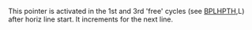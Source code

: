 This pointer is activated in the 1st and 3rd 'free' cycles
(see [BPLHPTH](BPLHPTH.md),L) after horiz line start. It increments
for the next line.
